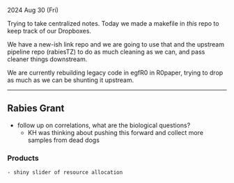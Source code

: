 2024 Aug 30 (Fri)

Trying to take centralized notes. Today we made a makefile in _this_ repo to keep track of our Dropboxes. 

We have a new-ish link repo and we are going to use that and the upstream pipeline repo (rabiesTZ) to do as much cleaning as we can, and pass cleaner things downstream.

We are currently rebuilding legacy code in egfR0 in R0paper, trying to drop as much as we can be shunting it upstream.

----------------------------------------------------------------------

## Rabies Grant

- follow up on correlations, what are the biological questions?
	- KH was thinking about pushing this forward and collect more samples from dead dogs

### Products 

	- shiny slider of resource allocation 






